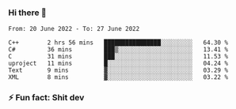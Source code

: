 ### Hi there 👋
<!--START_SECTION:waka-->

```text
From: 20 June 2022 - To: 27 June 2022

C++        2 hrs 56 mins   ████████████████░░░░░░░░░   64.30 %
C#         36 mins         ███▒░░░░░░░░░░░░░░░░░░░░░   13.41 %
C          31 mins         ███░░░░░░░░░░░░░░░░░░░░░░   11.53 %
uproject   11 mins         █░░░░░░░░░░░░░░░░░░░░░░░░   04.24 %
Text       9 mins          ▓░░░░░░░░░░░░░░░░░░░░░░░░   03.29 %
XML        8 mins          ▓░░░░░░░░░░░░░░░░░░░░░░░░   03.22 %
```

<!--END_SECTION:waka-->
<!--
**TG4LAaron/TG4LAaron** is a ✨ _special_ ✨ repository because its `README.md` (this file) appears on your GitHub profile.

Here are some ideas to get you started:

- 🔭 I’m currently working on ...
- 🌱 I’m currently learning ...
- 👯 I’m looking to collaborate on ...
- 🤔 I’m looking for help with ...
- 💬 Ask me about ...
- 📫 How to reach me: ...
- 😄 Pronouns: ...
- ⚡ Fun fact: ...
-->
### ⚡ Fun fact: Shit dev
